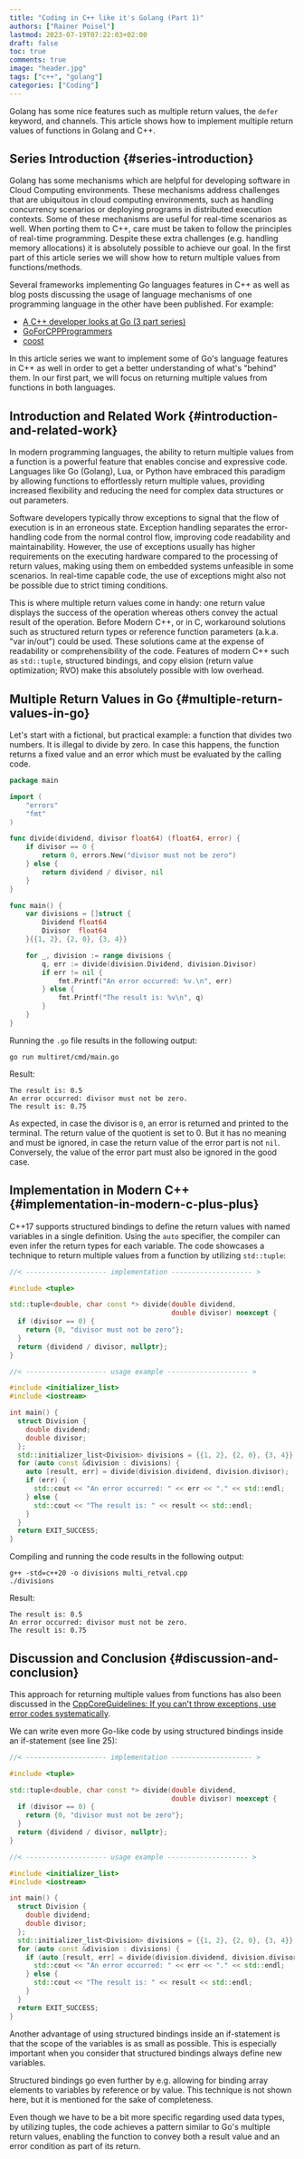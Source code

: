 ```yaml
---
title: "Coding in C++ like it's Golang (Part 1)"
authors: ["Rainer Poisel"]
lastmod: 2023-07-19T07:22:03+02:00
draft: false
toc: true
comments: true
image: "header.jpg"
tags: ["c++", "golang"]
categories: ["Coding"]
---
```


Golang has some nice features such as multiple return values, the `defer` keyword, and channels. This article shows how to implement multiple return values of functions in Golang and C++.

<!--more-->


## Series Introduction {#series-introduction}

Golang has some mechanisms which are helpful for developing software in Cloud Computing environments. These mechanisms address challenges that are ubiquitous in cloud computing environments, such as handling concurrency scenarios or deploying programs in distributed execution contexts. Some of these mechanisms are useful for real-time scenarios as well. When porting them to C++, care must be taken to follow the principles of real-time programming. Despite these extra challenges (e.g. handling memory allocations) it is absolutely possible to achieve our goal. In the first part of this article series we will show how to return multiple values from functions/methods.

Several frameworks implementing Go languages features in C++ as well as blog posts discussing the usage of language mechanisms of one programming language in the other have been published. For example:

-   [A C++ developer looks at Go (3 part series)](https://www.murrayc.com/permalink/2017/06/26/a-c-developer-looks-at-go-the-programming-language-part-1-simple-features/)
-   [GoForCPPProgrammers](https://zchee.github.io/golang-wiki/GoForCPPProgrammers/)
-   [coost](https://coostdocs.github.io/en/about/co/)

In this article series we want to implement some of Go's language features in C++ as well in order to get a better understanding of what's "behind" them. In our first part, we will focus on returning multiple values from functions in both languages.


## Introduction and Related Work {#introduction-and-related-work}

In modern programming languages, the ability to return multiple values from a function is a powerful feature that enables concise and expressive code. Languages like Go (Golang), Lua, or Python have embraced this paradigm by allowing functions to effortlessly return multiple values, providing increased flexibility and reducing the need for complex data structures or out parameters.

Software developers typically throw exceptions to signal that the flow of execution is in an erroneous state. Exception handling separates the error-handling code from the normal control flow, improving code readability and maintainability. However, the use of exceptions usually has higher requirements on the executing hardware compared to the processing of return values, making using them on embedded systems unfeasible in some scenarios. In real-time capable code, the use of exceptions might also not be possible due to strict timing conditions.

This is where multiple return values come in handy: one return value displays the success of the operation whereas others convey the actual result of the operation. Before Modern C++, or in C, workaround solutions such as structured return types or reference function parameters (a.k.a. "var in/out") could be used. These solutions came at the expense of readability or comprehensibility of the code. Features of modern C++ such as `std::tuple`, structured bindings, and copy elision (return value optimization; RVO) make this absolutely possible with low overhead.


## Multiple Return Values in Go {#multiple-return-values-in-go}

Let's start with a fictional, but practical example: a function that divides two numbers. It is illegal to divide by zero. In case this happens, the function returns a fixed value and an error which must be evaluated by the calling code.

```go { linenos=true, linenostart=1 }
package main

import (
	"errors"
	"fmt"
)

func divide(dividend, divisor float64) (float64, error) {
	if divisor == 0 {
		return 0, errors.New("divisor must not be zero")
	} else {
		return dividend / divisor, nil
	}
}

func main() {
	var divisions = []struct {
		Dividend float64
		Divisor  float64
	}{{1, 2}, {2, 0}, {3, 4}}

	for _, division := range divisions {
		q, err := divide(division.Dividend, division.Divisor)
		if err != nil {
			fmt.Printf("An error occurred: %v.\n", err)
		} else {
			fmt.Printf("The result is: %v\n", q)
		}
	}
}
```

Running the `.go` file results in the following output:

```shell
go run multiret/cmd/main.go
```

Result:

```shell
The result is: 0.5
An error occurred: divisor must not be zero.
The result is: 0.75
```

As expected, in case the divisor is `0`, an error is returned and printed to the terminal. The return value of the quotient is set to 0. But it has no meaning and must be ignored, in case the return value of the error part is not `nil`. Conversely, the value of the error part must also be ignored in the good case.


## Implementation in Modern C++ {#implementation-in-modern-c-plus-plus}

C++17 supports structured bindings to define the return values with named variables in a single definition. Using the `auto` specifier, the compiler can even infer the return types for each variable. The code showcases a technique to return multiple values from a function by utilizing `std::tuple`:

```cpp { linenos=true, linenostart=1 }
//< -------------------- implementation -------------------- >

#include <tuple>

std::tuple<double, char const *> divide(double dividend,
                                        double divisor) noexcept {
  if (divisor == 0) {
    return {0, "divisor must not be zero"};
  }
  return {dividend / divisor, nullptr};
}

//< -------------------- usage example -------------------- >

#include <initializer_list>
#include <iostream>

int main() {
  struct Division {
    double dividend;
    double divisor;
  };
  std::initializer_list<Division> divisions = {{1, 2}, {2, 0}, {3, 4}};
  for (auto const &division : divisions) {
    auto [result, err] = divide(division.dividend, division.divisor);
    if (err) {
      std::cout << "An error occurred: " << err << "." << std::endl;
    } else {
      std::cout << "The result is: " << result << std::endl;
    }
  }
  return EXIT_SUCCESS;
}
```

Compiling and running the code results in the following output:

```shell
g++ -std=c++20 -o divisions multi_retval.cpp
./divisions
```

Result:

```shell
The result is: 0.5
An error occurred: divisor must not be zero.
The result is: 0.75
```


## Discussion and Conclusion {#discussion-and-conclusion}

This approach for returning multiple values from functions has also been discussed in the [CppCoreGuidelines: If you can't throw exceptions, use error codes systematically](https://github.com/isocpp/CppCoreGuidelines/blob/master/CppCoreGuidelines.md#e27-if-you-cant-throw-exceptions-use-error-codes-systematically).

We can write even more Go-like code by using structured bindings inside an if-statement (see line 25):

```cpp { linenos=true, linenostart=1 }
//< -------------------- implementation -------------------- >

#include <tuple>

std::tuple<double, char const *> divide(double dividend,
                                        double divisor) noexcept {
  if (divisor == 0) {
    return {0, "divisor must not be zero"};
  }
  return {dividend / divisor, nullptr};
}

//< -------------------- usage example -------------------- >

#include <initializer_list>
#include <iostream>

int main() {
  struct Division {
    double dividend;
    double divisor;
  };
  std::initializer_list<Division> divisions = {{1, 2}, {2, 0}, {3, 4}};
  for (auto const &division : divisions) {
    if (auto [result, err] = divide(division.dividend, division.divisor); err) {
      std::cout << "An error occurred: " << err << "." << std::endl;
    } else {
      std::cout << "The result is: " << result << std::endl;
    }
  }
  return EXIT_SUCCESS;
}
```

Another advantage of using structured bindings inside an if-statement is that the scope of the variables is as small as possible. This is especially important when you consider that structured bindings always define new variables.

Structured bindings go even further by e.g. allowing for binding array elements to variables by reference or by value. This technique is not shown here, but it is mentioned for the sake of completeness.

Even though we have to be a bit more specific regarding used data types, by utilizing tuples, the code achieves a pattern similar to Go's multiple return values, enabling the function to convey both a result value and an error condition as part of its return.
